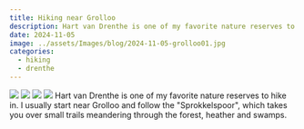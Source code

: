 ```yaml
---
title: Hiking near Grolloo
description: Hart van Drenthe is one of my favorite nature reserves to hike in. I usually start near Grolloo and follow the "Sprokkelspoor", which takes you over small trails meandering through the forest, heather and swamps.
date: 2024-11-05
image: ../assets/Images/blog/2024-11-05-grolloo01.jpg
categories:
  - hiking
  - drenthe
---
```

![](../../assets/Images/blog/2024-11-05-grolloo02.jpg)
![](../../assets/Images/blog/2024-11-05-grolloo03.jpg)
![](../../assets/Images/blog/2024-11-05-grolloo04.jpg)
![](../../assets/Images/blog/2024-11-05-grolloo05.jpg)
Hart van Drenthe is one of my favorite nature reserves to hike in. I usually start near Grolloo and follow the "Sprokkelspoor", which takes you over small trails meandering through the forest, heather and swamps.